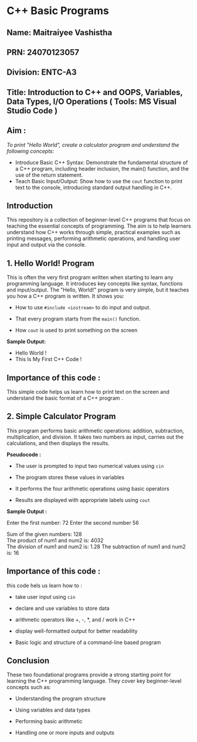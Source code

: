# C++ Basic Programs

## Name: Maitraiyee Vashistha
## PRN: 24070123057
## Division: ENTC-A3
## Title: Introduction to C++ and OOPS, Variables, Data Types, I/O Operations ( Tools: MS Visual Studio Code )

## Aim :
*To print "Hello World", create a calculator program and understand the following concepts:*

 - Introduce Basic C++ Syntax: Demonstrate the fundamental structure of a C++ program, including header inclusion, the main() function, and the use of the return statement.
 - Teach Basic Input/Output: Show how to use the `cout` function to print text to the console, introducing standard output handling in C++.

## Introduction
This repository is a collection of beginner-level C++ programs that focus on teaching the essential concepts of programming. The aim is to help learners understand how C++ works through simple, practical examples such as printing messages, performing arithmetic operations, and handling user input and output via the console.

## 1. Hello World! Program

This is often the very first program written when starting to learn any programming language. It introduces key concepts like syntax, functions and input/output. The "Hello, World!" program is very simple, but it teaches you how a C++ program is written. It shows you:

- How to use `#include <iostream>` to do input and output.

- That every program starts from the `main()` function.

- How `cout` is used to print something on the screen

**Sample Output:**

 - Hello World !
 - This Is My First C++ Code !

## Importance of this code :
This simple code helps us learn how to print text on the screen and understand the basic format of a C++ program .


## 2. Simple Calculator Program
This program performs basic arithmetic operations: addition, subtraction, multiplication, and division. It takes two numbers as input, carries out the calculations, and then displays the results.

**Pseudocode :**
 - The user is prompted to input two numerical values using `cin`

 - The program stores these values in variables

 - It performs the four arithmetic operations using basic operators

 - Results are displayed with appropriate labels using `cout`

**Sample Output :**

Enter the first number: 72
Enter the second number 56  

Sum of the given numbers: 128  
The product of num1 and num2 is: 4032  
The division of num1 and num2 is: 1.28 
The subtraction of num1 and num2 is: 16 

## Importance of this code : 
this code hels us learn how to :

 - take user input using `cin`

 - declare and use variables to store data

 - arithmetic operators like +, -, *, and / work in C++

 - display well-formatted output for better readability

 - Basic logic and structure of a command-line based program

## Conclusion
These two foundational programs provide a strong starting point for learning the C++ programming language. They cover key beginner-level concepts such as:

 - Understanding the program structure

 - Using variables and data types

 - Performing basic arithmetic

 - Handling one or more inputs and outputs
